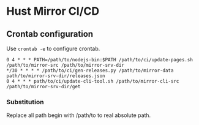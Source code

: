 # Hust Mirror CI/CD

## Crontab configuration
Use `crontab -e` to configure crontab.  
```
0 4 * * * PATH=/path/to/nodejs-bin:$PATH /path/to/ci/update-pages.sh /path/to/mirror-src /path/to/mirror-srv-dir
*/30 * * * * /path/to/ci/gen-releases.py /path/to/mirror-data path/to/mirror-srv-dir/releases.json
0 4 * * * path/to/ci/update-cli-tool.sh /path/to/mirror-cli-src /path/to/mirror-srv-dir/get
```

### Substitution   
Replace all path begin with /path/to to real absolute path.  

